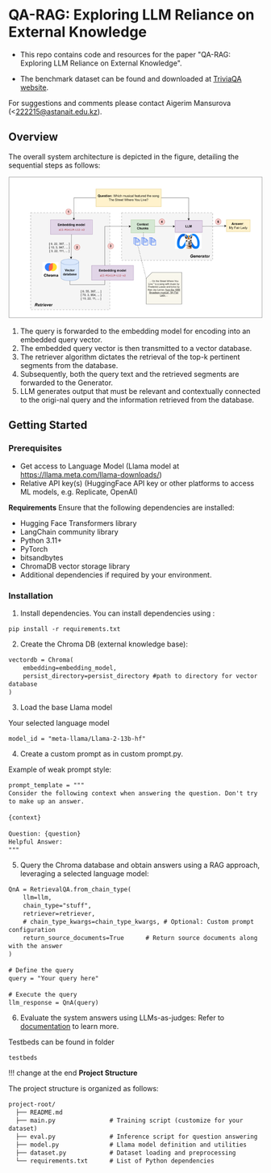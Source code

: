 # QA-RAG: Exploring LLM Reliance on External Knowledge 

- This repo contains code and resources for the paper "QA-RAG: Exploring LLM Reliance on External Knowledge".

- The benchmark dataset can be found and downloaded at [TriviaQA website][triviaqa-website].  

For suggestions and comments please contact Aigerim Mansurova (<222215@astanait.edu.kz).



## Overview

The overall system architecture is depicted in the figure, detailing the sequential steps as follows:

![alt text](https://github.com/Tbinma/Exploring-LLM-Reliance-on-External-Knowledge/blob/main/Workflow.png?raw=true)
1.	The query is forwarded to the embedding model for encoding into an embedded query vector.
2.	The embedded query vector is then transmitted to a vector database.
3.	The retriever algorithm dictates the retrieval of the top-k pertinent segments from the database.
4.	Subsequently, both the query text and the retrieved segments are forwarded to the Generator.
5.	LLM generates output that must be relevant and contextually connected to the origi-nal query and the information retrieved from the database.


## Getting Started



### Prerequisites

- Get access to Language Model (Llama model at https://llama.meta.com/llama-downloads/)
- Relative API key(s) (HuggingFace API key or other platforms to access ML models, e.g. Replicate, OpenAI)

  
**Requirements**
Ensure that the following dependencies are installed:
- Hugging Face Transformers library
- LangChain community library
- Python 3.11+
- PyTorch
- bitsandbytes
- ChromaDB vector storage library
- Additional dependencies if required by your environment.

### Installation
1. Install dependencies.
You can install dependencies using :
```
pip install -r requirements.txt
```

2. Create the Chroma DB (external knowledge base):
```
vectordb = Chroma(
    embedding=embedding_model,
    persist_directory=persist_directory #path to directory for vector database
)
```

3. Load the base Llama model
  
 Your selected language model
```
model_id = "meta-llama/Llama-2-13b-hf"

```

4. Create a custom prompt as in custom prompt.py.

Example of weak prompt style:
```
prompt_template = """
Consider the following context when answering the question. Don't try to make up an answer.

{context}

Question: {question}
Helpful Answer:
"""
```

5. Query the Chroma database and obtain answers using a RAG approach, leveraging a selected language model:
```
QnA = RetrievalQA.from_chain_type(
    llm=llm,                          
    chain_type="stuff",               
    retriever=retriever,              
    # chain_type_kwargs=chain_type_kwargs, # Optional: Custom prompt configuration
    return_source_documents=True      # Return source documents along with the answer
)

# Define the query
query = "Your query here"

# Execute the query
llm_response = QnA(query)
```
6.  Evaluate the system answers using LLMs-as-judges:
Refer to [documentation](https://github.com/explodinggradients/ragas)  to learn more.

Testbeds can be found in folder
```
testbeds
```


 
!!! change at the end
**Project Structure**

The project structure is organized as follows:

```
project-root/
  ├── README.md
  ├── main.py               # Training script (customize for your dataset)
  ├── eval.py               # Inference script for question answering
  ├── model.py              # Llama model definition and utilities
  ├── dataset.py            # Dataset loading and preprocessing
  └── requirements.txt      # List of Python dependencies
```



[triviaqa-website]: http://nlp.cs.washington.edu/triviaqa/


